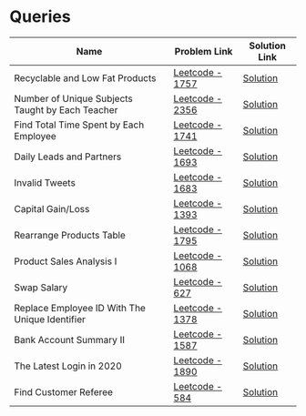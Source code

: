 # Queries


| Name       | Problem Link                       | Solution Link                     |
|--------------------|------------------------------------|-----------------------------------|
| Recyclable and Low Fat Products          | [Leetcode - 1757](https://leetcode.com/problems/recyclable-and-low-fat-products/description/)                | [Solution](https://github.com/moinhameed27/Database/blob/main/Queries/Recyclable%20and%20Low%20Fat%20Products.sql)              |
| Number of Unique Subjects Taught by Each Teacher         | [Leetcode - 2356](https://leetcode.com/problems/number-of-unique-subjects-taught-by-each-teacher/description/)                | [Solution](https://github.com/moinhameed27/Database/blob/main/Queries/Number%20of%20Unique%20Subjects%20Taught%20by%20Each%20Teacher.sql)              |
| Find Total Time Spent by Each Employee         | [Leetcode - 1741](https://leetcode.com/problems/find-total-time-spent-by-each-employee/description/)                | [Solution](https://github.com/moinhameed27/Database/blob/main/Queries/Number%20of%20Unique%20Subjects%20Taught%20by%20Each%20Teacher.sql)              |
| Daily Leads and Partners         | [Leetcode - 1693](https://leetcode.com/problems/daily-leads-and-partners/description/)                | [Solution](https://github.com/moinhameed27/Database/blob/main/Queries/Daily%20Leads%20and%20Partners.sql)              |
| Invalid Tweets         | [Leetcode - 1683](https://leetcode.com/problems/invalid-tweets/description/)                | [Solution](https://github.com/moinhameed27/Database/blob/main/Queries/Invalid%20Tweets.sql)              |
| Capital Gain/Loss         | [Leetcode - 1393](https://leetcode.com/problems/capital-gainloss/description/)                | [Solution](https://github.com/moinhameed27/Database/blob/main/Queries/Capital%20Gain%20Loss.sql)              |
| Rearrange Products Table         | [Leetcode - 1795](https://leetcode.com/problems/rearrange-products-table/description/)                | [Solution](https://github.com/moinhameed27/Database/blob/main/Queries/Rearrange%20Products%20Table.sql)              |
| Product Sales Analysis I         | [Leetcode - 1068](https://leetcode.com/problems/product-sales-analysis-i/description/)                | [Solution](https://github.com/moinhameed27/Database/blob/main/Queries/Product%20Sales%20Analysis%20I.sql)              |
| Swap Salary         | [Leetcode - 627](https://leetcode.com/problems/swap-salary/description/)                | [Solution](https://github.com/moinhameed27/Database/blob/main/Queries/Swap%20Salary.sql)              |
| Replace Employee ID With The Unique Identifier         | [Leetcode - 1378](https://leetcode.com/problems/replace-employee-id-with-the-unique-identifier/description/)                | [Solution](https://github.com/moinhameed27/Database/blob/main/Queries/Replace%20Employee%20ID%20With%20The%20Unique%20Identifier.sql)              |
| Bank Account Summary II         | [Leetcode - 1587](https://leetcode.com/problems/bank-account-summary-ii/description/)                | [Solution](https://github.com/moinhameed27/Database/blob/main/Queries/Bank%20Account%20Summary%20II.sql)              |
| The Latest Login in 2020         | [Leetcode - 1890](https://leetcode.com/problems/the-latest-login-in-2020/)                | [Solution](https://github.com/moinhameed27/Database/blob/main/Queries/The%20Latest%20Login%20in%202020.sql)              |
| Find Customer Referee         | [Leetcode - 584](https://leetcode.com/problems/find-customer-referee/description/)                | [Solution](https://github.com/moinhameed27/Database/blob/main/Queries/Find%20Customer%20Referee.sql)              |